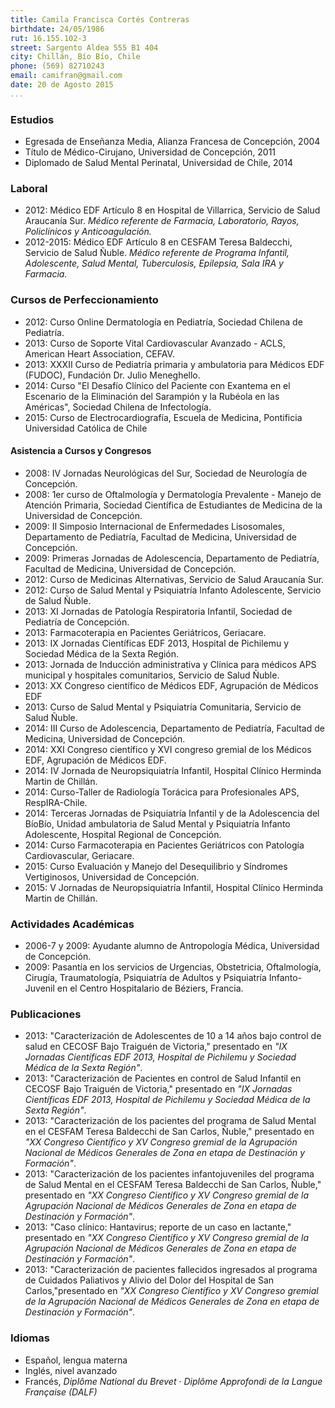 ```yaml
---
title: Camila Francisca Cortés Contreras
birthdate: 24/05/1986
rut: 16.155.102-3
street: Sargento Aldea 555 B1 404
city: Chillán, Bío Bío, Chile
phone: (569) 82710243
email: camifran@gmail.com
date: 20 de Agosto 2015
...
```


### Estudios
- Egresada de Enseñanza Media, Alianza Francesa de Concepción, 2004
- Título de Médico-Cirujano, Universidad de Concepción, 2011
- Diplomado de Salud Mental Perinatal, Universidad de Chile, 2014

### Laboral
- 2012: Médico EDF Artículo 8 en Hospital de Villarrica, Servicio de Salud Araucanía Sur. _Médico referente de Farmacia, Laboratorio, Rayos, Policlínicos y Anticoagulación._
- 2012-2015: Médico EDF Artículo 8 en CESFAM Teresa Baldecchi, Servicio de Salud Ñuble. _Médico referente de Programa Infantil, Adolescente, Salud Mental, Tuberculosis, Epilepsia, Sala IRA y Farmacia._

### Cursos de Perfeccionamiento
- 2012: Curso Online Dermatología en Pediatría, Sociedad Chilena de Pediatría. 
- 2013: Curso de Soporte Vital Cardiovascular Avanzado - ACLS, American Heart Association, CEFAV.
- 2013: XXXII Curso de Pediatría primaria y ambulatoria para Médicos EDF (FUDOC), Fundación Dr. Julio Meneghello.
- 2014: Curso "El Desafío Clínico del Paciente con Exantema en el Escenario de la Eliminación del Sarampión y la Rubéola en las Américas", Sociedad Chilena de Infectología.
- 2015: Curso de Electrocardiografía, Escuela de Medicina, Pontificia Universidad Católica de Chile

#### Asistencia a Cursos y Congresos
- 2008: IV Jornadas Neurológicas del Sur, Sociedad de Neurología de Concepción.
- 2008: 1er curso de Oftalmología y Dermatología Prevalente - Manejo de Atención Primaria, Sociedad Científica de Estudiantes de Medicina de la Universidad de Concepción.
- 2009: II Simposio Internacional de Enfermedades Lisosomales, Departamento de Pediatría, Facultad de Medicina, Universidad de Concepción.
- 2009: Primeras Jornadas de Adolescencia, Departamento de Pediatría, Facultad de Medicina, Universidad de Concepción.
- 2012: Curso de Medicinas Alternativas, Servicio de Salud Araucanía Sur.
- 2012: Curso de Salud Mental y Psiquiatría Infanto Adolescente, Servicio de Salud Ñuble.
- 2013: XI Jornadas de Patología Respiratoria Infantil, Sociedad de Pediatría de Concepción.
- 2013: Farmacoterapia en Pacientes Geriátricos, Geriacare.
- 2013: IX Jornadas Científicas EDF 2013, Hospital de Pichilemu y Sociedad Médica de la Sexta Región.
- 2013: Jornada de Inducción administrativa y Clínica para médicos APS municipal y hospitales comunitarios, Servicio de Salud Ñuble.
- 2013: XX Congreso científico de Médicos EDF, Agrupación de Médicos EDF
- 2013: Curso de Salud Mental y Psiquiatría Comunitaria, Servicio de Salud Ñuble.
- 2014: III Curso de Adolescencia, Departamento de Pediatría, Facultad de Medicina, Universidad de Concepción.
- 2014: XXI Congreso científico y XVI congreso gremial de los Médicos EDF,  Agrupación de Médicos EDF.
- 2014: IV Jornada de Neuropsiquiatría Infantil, Hospital Clínico Herminda Martin de Chillán.
- 2014: Curso-Taller de Radiología Torácica para Profesionales APS, RespIRA-Chile.
- 2014: Terceras Jornadas de Psiquiatría Infantil y de la Adolescencia del BíoBío, Unidad ambulatoria de Salud Mental y Psiquiatría Infanto Adolescente, Hospital Regional de Concepción.
- 2014: Curso Farmacoterapia en Pacientes Geriátricos con Patología Cardiovascular, Geriacare.
- 2015: Curso Evaluación y Manejo del Desequilibrio y Síndromes Vertiginosos, Universidad de Concepción.
- 2015: V Jornadas de Neuropsiquiatría Infantil, Hospital Clínico Herminda Martin de Chillán.

### Actividades Académicas
- 2006-7 y 2009: Ayudante alumno de Antropología Médica, Universidad de Concepción.
- 2009: Pasantía en los servicios de Urgencias, Obstetricia, Oftalmología, Cirugía, Traumatología, Psiquiatría de Adultos y Psiquiatría Infanto-Juvenil en el Centro Hospitalario de Béziers, Francia.

### Publicaciones
- 2013: "Caracterización de Adolescentes de 10 a 14 años bajo control de salud en CECOSF Bajo Traiguén de Victoria," presentado en _"IX Jornadas Científicas EDF 2013, Hospital de Pichilemu y Sociedad Médica de la Sexta Región"_.
- 2013: "Caracterización de Pacientes en control de Salud Infantil en CECOSF Bajo Traiguén de Victoria," presentado en _"IX Jornadas Científicas EDF 2013, Hospital de Pichilemu y Sociedad Médica de la Sexta Región"_.
- 2013: "Caracterización de los pacientes del programa de Salud Mental en el CESFAM Teresa Baldecchi de San Carlos, Ñuble," presentado en _"XX Congreso Científico y XV Congreso gremial de la Agrupación Nacional de Médicos Generales de Zona en etapa de Destinación y Formación"_.
- 2013: "Caracterización de los pacientes infantojuveniles del programa de Salud Mental en el CESFAM Teresa Baldecchi de San Carlos, Ñuble," presentado en _"XX Congreso Científico y XV Congreso gremial de la Agrupación Nacional de Médicos Generales de Zona en etapa de Destinación y Formación"_.
- 2013: "Caso clínico: Hantavirus; reporte de un caso en lactante," presentado en _"XX Congreso Científico y XV Congreso gremial de la Agrupación Nacional de Médicos Generales de Zona en etapa de Destinación y Formación"_.
- 2013: "Caracterización de pacientes fallecidos ingresados al programa de Cuidados Paliativos y Alivio del Dolor del Hospital de San Carlos,"presentado en _"XX Congreso Científico y XV Congreso gremial de la Agrupación Nacional de Médicos Generales de Zona en etapa de Destinación y Formación"_.

### Idiomas
- Español, lengua materna
- Inglés, nivel avanzado
- Francés, _Diplôme National du Brevet_ · _Diplôme Approfondi de la Langue Française (DALF)_

